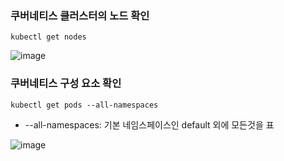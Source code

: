 ### 쿠버네티스 클러스터의 노드 확인
`kubectl get nodes`

![image](https://github.com/venh312/concept-description/assets/13326651/d3a37aed-a4b7-4969-9528-14e3254dd767)

### 쿠버네티스 구성 요소 확인
`kubectl get pods --all-namespaces`

- --all-namespaces: 기본 네임스페이스인 default 외에 모든것을 표

![image](https://github.com/venh312/concept-description/assets/13326651/a4dcff0f-435b-4014-be27-ac14fdd00882)

